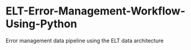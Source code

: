 # ELT-Error-Management-Workflow-Using-Python
Error management data pipeline using the ELT data architecture 
